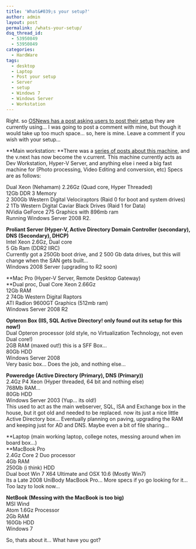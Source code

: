 ```yaml
---
title: 'What&#039;s your setup?'
author: admin
layout: post
permalink: /whats-your-setup/
dsq_thread_id:
  - 53950849
  - 53950849
categories:
  - HardWare
tags:
  - desktop
  - Laptop
  - Post your setup
  - Server
  - setup
  - Windows 7
  - Windows Server
  - Workstation
---
```

Right. so [OSNews has a post asking users to post their setup][1] they are currently using&#8230; I was going to post a comment with mine, but though it would take up too much space&#8230; so, here is mine. Leave a comment if you wish with your setup&#8230;

**Main workstation: **There was a [series of posts about this machine][2], and the v.next has now become the v.current. This machine currently acts as Dev Workstation, Hyper-V Server, and anything else i need a big fast machine for (Photo processing, Video Editing and conversion, etc) Specs are as follows:

Dual Xeon (Nehamam) 2.26Gz (Quad core, Hyper Threaded)  
12Gb DDR 3 Memory  
2 300Gb Western Digital Velociraptors (Raid 0 for boot and system drives)  
2 1Tb Western Digital Caviar Black Drives (Raid 1 for Data)  
NVidia GeForce 275 Graphics with 896mb ram  
Running Windows Server 2008 R2.

**Proliant Server (Hyper-V, Active Directory Domain Controller (secondary), DNS (Secondary), DHCP)**  
Intel Xeon 2.6Gz, Dual core  
5 Gb Ram (DDR2 IIRC)  
Currently got a 250Gb boot drive, and 2 500 Gb data drives, but this will change when the SAN gets built&#8230;  
Windows 2008 Server (upgrading to R2 soon)

**Mac Pro (Hyper-V Server, Remote Desktop Gateway)  
**Dual proc, Dual Core Xeon 2.66Gz  
12Gb RAM  
2 74Gb Western Digital Raptors  
ATI Radion 9600GT Graphics (512mb ram)  
Windows Server 2008 R2

**Opteron Box (IIS, SQL Active Directory! only found out its setup for this now!)**  
Dual Opteron processor (old style, no Virtualization Technology, not even Dual core!)  
2GB RAM (maxed out!) this is a SFF Box&#8230;  
80Gb HDD  
Windows Server 2008  
Very basic box&#8230; Does the job, and nothing else&#8230;

**Poweredge (Active Directory (Primary), DNS (Primary))**  
2.4Gz P4 Xeon (Hyper threaded, 64 bit and nothing else)  
768Mb RAM&#8230;  
80Gb HDD  
Windows Server 2003 (Yup&#8230; its old!)  
This used to act as the main webserver, SQL, ISA and Exchange box in the house, but it got old and needed to be replaced. now its just a nice little Active Directory box&#8230; Eventually planning on paving, upgrading the RAM and keeping just for AD and DNS. Maybe even a bit of file sharing&#8230;

**Laptop (main working laptop, college notes, messing around when im board box&#8230;)  
**MacBook Pro  
2.4Gz Core 2 Duo processor  
4Gb RAM  
250Gb (i think) HDD  
Dual boot Win 7 X64 Ultimate and OSX 10.6 (Mostly Win7)  
Its a Late 2008 UniBody MacBook Pro&#8230; More specs if yo go looking for it&#8230; Too lazy to look now&#8230;

**NetBook (Messing with the MacBook is too big)**  
MSI Wind  
Atom 1.6Gz Processor  
2Gb RAM  
160Gb HDD  
Windows 7

So, thats about it&#8230; What have you got?

 [1]: http://www.osnews.com/story/22658/The_OSNews_What_s_Your_Setup_Post_2009
 [2]: http://blog.lotas-smartman.net/category/hardware/workstation-v-next-hardware